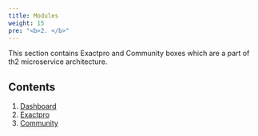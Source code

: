 ```yaml
---
title: Modules
weight: 15
pre: "<b>2. </b>"
---
```


This section contains Exactpro and Community boxes which are a part of th2 microservice architecture.

<!--more-->

## Contents
1. [Dashboard](modules/dashboard)
2. [Exactpro](modules/exactpro)
3. [Community](modules/community)

